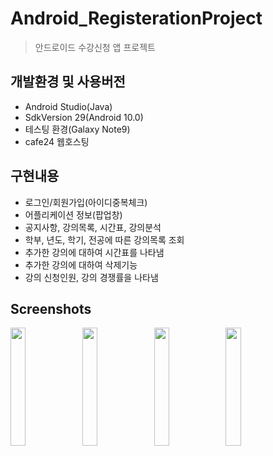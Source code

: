 # Android_RegisterationProject
> 안드로이드 수강신청 앱 프로젝트

## 개발환경 및 사용버전
- Android Studio(Java)
- SdkVersion 29(Android 10.0)
- 테스팅 환경(Galaxy Note9)
- cafe24 웹호스팅 

## 구현내용
- 로그인/회원가입(아이디중복체크)
- 어플리케이션 정보(팝업창)   
- 공지사항, 강의목록, 시간표, 강의분석
- 학부, 년도, 학기, 전공에 따른 강의목록 조회
- 추가한 강의에 대하여 시간표를 나타냄
- 추가한 강의에 대하여 삭제기능      
- 강의 신청인원, 강의 경쟁률을 나타냄   

## Screenshots
<img src="https://user-images.githubusercontent.com/76413580/110277326-5e9f4a00-8018-11eb-955d-8fe08a2e284e.jpg" width="22%"></image>
<img src="https://user-images.githubusercontent.com/76413580/110276953-9d80d000-8017-11eb-833d-93cfdbc630f5.jpg" width="22%"></image>
<img src="https://user-images.githubusercontent.com/76413580/110276957-9f4a9380-8017-11eb-8144-846c53edf7fe.jpg" width="22%"></image>
<img src="https://user-images.githubusercontent.com/76413580/110276961-a1aced80-8017-11eb-8ab6-354dade814af.jpg" width="22%"></image>

